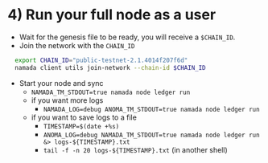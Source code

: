 # 4) Run your full node as a user
- Wait for the genesis file to be ready, you will receive a `$CHAIN_ID`.
- Join the network with the `CHAIN_ID`
```bash
  export CHAIN_ID="public-testnet-2.1.4014f207f6d"
  namada client utils join-network --chain-id $CHAIN_ID
  ```
- Start your node and sync
    - `NAMADA_TM_STDOUT=true namada node ledger run`
    - if you want more logs
        - `NAMADA_LOG=debug ANOMA_TM_STDOUT=true namada node ledger run`
    - if you want to save logs to a file
        - `TIMESTAMP=$(date +%s)`
        - `ANOMA_LOG=debug NAMADA_TM_STDOUT=true namada node ledger run &> logs-${TIMESTAMP}.txt`
        - `tail -f -n 20 logs-${TIMESTAMP}.txt` (in another shell)